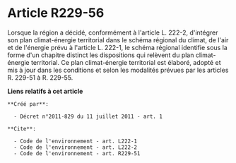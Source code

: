 # Article R229-56

Lorsque la région a décidé, conformément à l'article L. 222-2, d'intégrer son plan climat-énergie territorial dans le schéma
régional du climat, de l'air et de l'énergie prévu à l'article L. 222-1, le schéma régional identifie sous la forme d'un
chapitre distinct les dispositions qui relèvent du plan climat-énergie territorial. Ce plan climat-énergie territorial est
élaboré, adopté et mis à jour dans les conditions et selon les modalités prévues par les articles R. 229-51 à R. 229-55.

**Liens relatifs à cet article**

	**Créé par**:

	  - Décret n°2011-829 du 11 juillet 2011 - art. 1

	**Cite**:

	  - Code de l'environnement - art. L222-1
	  - Code de l'environnement - art. L222-2
	  - Code de l'environnement - art. R229-51
